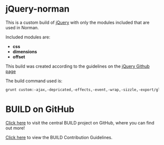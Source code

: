 jQuery-norman
==================================================

This is a custom build of [jQuery](http://jquery.com/) with only the modules included that are used in Norman.

Included modules are:
- **css**
- **dimensions**
- **offset**

This build was created according to the guidelines on the [jQuery Github page](https://github.com/jquery/jquery#how-to-build-your-own-jquery)

The build command used is:
```bash
grunt custom:-ajax,-depricated,-effects,-event,-wrap,-sizzle,-export/global
```
# BUILD on GitHub

[Click here](https://github.com/SAP/BUILD) to visit the central BUILD project on GitHub, where you can find out more!

[Click here](https://github.com/SAP/BUILD/blob/master/Contributing.md) to view the BUILD Contribution Guidelines. 
